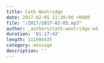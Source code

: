 ```yaml
---
title: Cath Woolridge
date: 2017-02-05 11:30:00 +0000
file: "/2017/2017-02-05.mp3"
author: _authors/cath-woolridge.md
duration: '01:17:42'
length: 111904435
category: message
description: ''
---
```

